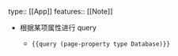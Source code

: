type:: [[App]]
features:: [[Note]]

- 根据某项属性进行 query
	- ```
	  {{query (page-property type Database)}}
	  ```